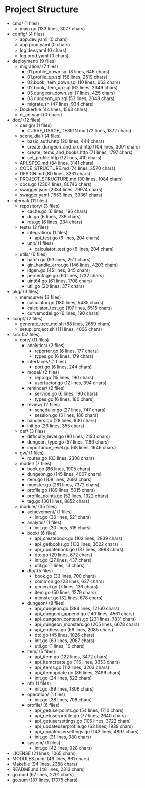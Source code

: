 # Project Structure
- cmd/ (1 files)
  - main.go (133 lines, 3077 chars)
- config/ (4 files)
  - app.dev.yaml (0 chars)
  - app.prod.yaml (0 chars)
  - log.dev.yaml (0 chars)
  - log.prod.yaml (0 chars)
- deployment/ (9 files)
  - migration/ (7 files)
    - 01.profile_down.sql (8 lines, 646 chars)
    - 01.profile_up.sql (56 lines, 2519 chars)
    - 02.book_item_down.sql (10 lines, 663 chars)
    - 02.book_item_up.sql (62 lines, 2349 chars)
    - 03.dungeon_down.sql (7 lines, 425 chars)
    - 03.dungeon_up.sql (53 lines, 2048 chars)
    - migrate.sh (47 lines, 934 chars)
  - Dockerfile (44 lines, 1563 chars)
  - ci_cd.yaml (0 chars)
- doc/ (12 files)
  - design/ (1 files)
    - CURVE_USAGE_DESIGN.md (72 lines, 1372 chars)
  - scene_dial/ (4 files)
    - basic_auth.http (20 lines, 444 chars)
    - create_dungeon_and_crud.http (104 lines, 3001 chars)
    - create_items_and_books.http (71 lines, 1797 chars)
    - set_profile.http (12 lines, 410 chars)
  - API_SPEC.md (84 lines, 3141 chars)
  - CODE_STRUCTURE.md (74 lines, 3570 chars)
  - DESIGN.md (80 lines, 3231 chars)
  - PROJECT_STRUCTURE.md (30 lines, 1084 chars)
  - docs.go (2364 lines, 80746 chars)
  - swagger.json (2334 lines, 79974 chars)
  - swagger.yaml (1553 lines, 39361 chars)
- internal/ (11 files)
  - repository/ (3 files)
    - cache.go (6 lines, 196 chars)
    - dc.go (6 lines, 238 chars)
    - rds.go (6 lines, 234 chars)
  - tests/ (2 files)
    - integration/ (1 files)
      - api_test.go (6 lines, 204 chars)
    - unit/ (1 files)
      - calculator_test.go (6 lines, 204 chars)
  - utils/ (6 files)
    - batch.go (93 lines, 2511 chars)
    - gin_handle_error.go (146 lines, 4203 chars)
    - idgen.go (45 lines, 845 chars)
    - percentage.go (60 lines, 1732 chars)
    - uint64.go (61 lines, 1708 chars)
    - util.go (20 lines, 377 chars)
- pkg/ (3 files)
  - memcurve/ (3 files)
    - calculator.go (180 lines, 5435 chars)
    - calculator_test.go (197 lines, 6515 chars)
    - curvemodel.go (6 lines, 190 chars)
- script/ (2 files)
  - generate_tree_md.sh (88 lines, 2659 chars)
  - setup_project.sh (111 lines, 4006 chars)
- src/ (57 files)
  - core/ (11 files)
    - analytics/ (2 files)
      - reporter.go (6 lines, 177 chars)
      - types.go (6 lines, 179 chars)
    - interfaces/ (1 files)
      - port.go (6 lines, 244 chars)
    - model/ (2 files)
      - repo.go (15 lines, 190 chars)
      - userfactor.go (12 lines, 394 chars)
    - reminder/ (2 files)
      - service.go (6 lines, 190 chars)
      - types.go (6 lines, 180 chars)
    - review/ (2 files)
      - scheduler.go (27 lines, 747 chars)
      - session.go (6 lines, 186 chars)
    - handlers.go (28 lines, 830 chars)
    - init.go (26 lines, 355 chars)
  - def/ (3 files)
    - difficulty_level.go (80 lines, 2150 chars)
    - dungeon_type.go (57 lines, 1166 chars)
    - importance_level.go (68 lines, 1646 chars)
  - gw/ (1 files)
    - routes.go (83 lines, 2308 chars)
  - model/ (7 files)
    - book.go (86 lines, 1905 chars)
    - dungeon.go (145 lines, 4007 chars)
    - item.go (108 lines, 2693 chars)
    - monster.go (281 lines, 7372 chars)
    - profile.go (189 lines, 5015 chars)
    - profile_points.go (52 lines, 1322 chars)
    - tag.go (301 lines, 8852 chars)
  - module/ (35 files)
    - achievement/ (1 files)
      - init.go (30 lines, 521 chars)
    - analytic/ (1 files)
      - init.go (30 lines, 515 chars)
    - book/ (6 files)
      - api_createbook.go (102 lines, 2839 chars)
      - api_getbooks.go (133 lines, 3622 chars)
      - api_updatebook.go (137 lines, 3998 chars)
      - dto.go (29 lines, 672 chars)
      - init.go (27 lines, 437 chars)
      - util.go (1 lines, 13 chars)
    - dto/ (5 files)
      - book.go (33 lines, 700 chars)
      - common.go (23 lines, 627 chars)
      - general.go (7 lines, 136 chars)
      - item.go (50 lines, 1279 chars)
      - monster.go (32 lines, 678 chars)
    - dungeon/ (8 files)
      - api_dungeon.go (384 lines, 12160 chars)
      - api_dungeon_append.go (140 lines, 4561 chars)
      - api_dungeon_contents.go (231 lines, 7831 chars)
      - api_dungeon_monsters.go (205 lines, 6678 chars)
      - api_endless.go (66 lines, 2085 chars)
      - dto.go (45 lines, 1026 chars)
      - init.go (69 lines, 2087 chars)
      - util.go (1 lines, 16 chars)
    - item/ (5 files)
      - api_item.go (122 lines, 3472 chars)
      - api_itemcreate.go (116 lines, 3353 chars)
      - api_items.go (112 lines, 3203 chars)
      - api_itemupdate.go (86 lines, 2496 chars)
      - init.go (24 lines, 522 chars)
    - nft/ (1 files)
      - init.go (89 lines, 1806 chars)
    - operation/ (1 files)
      - init.go (38 lines, 708 chars)
    - profile/ (6 files)
      - api_getuserpoints.go (54 lines, 1710 chars)
      - api_getuserprofile.go (77 lines, 2640 chars)
      - api_getusersettings.go (105 lines, 3722 chars)
      - api_updateuserprofile.go (62 lines, 1939 chars)
      - api_updateusersettings.go (143 lines, 4897 chars)
      - init.go (31 lines, 980 chars)
    - system/ (1 files)
      - init.go (42 lines, 928 chars)
- LICENSE (21 lines, 1065 chars)
- MODULES.puml (49 lines, 861 chars)
- Makefile (94 lines, 2388 chars)
- README.md (48 lines, 2313 chars)
- go.mod (67 lines, 2791 chars)
- go.sum (187 lines, 17075 chars)
